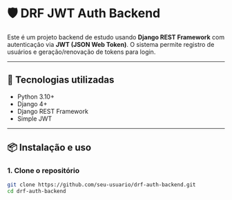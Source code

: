 # 🛡️ DRF JWT Auth Backend

Este é um projeto backend de estudo usando **Django REST Framework** com autenticação via **JWT (JSON Web Token)**. O sistema permite registro de usuários e geração/renovação de tokens para login.

---

## 🚀 Tecnologias utilizadas

- Python 3.10+
- Django 4+
- Django REST Framework
- Simple JWT

---

## 📦 Instalação e uso

### 1. Clone o repositório

```bash
git clone https://github.com/seu-usuario/drf-auth-backend.git
cd drf-auth-backend
